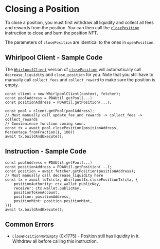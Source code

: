 # Closing a Position
To close a position, you must first withdraw all liquidity and collect all fees and rewards from the position. You can then call the [`closePosition`](https://dev.orca.so/legacy/interfaces/Whirlpool.html#closePosition) instruction to close and burn the position NFT.

The parameters of `closePosition` are identical to the ones in `openPosition`.

## Whirlpool Client - Sample Code
The [`WhirlpoolClient`](https://dev.orca.so/legacy/interfaces/WhirlpoolClient.html) version of [`closePosition`](https://dev.orca.so/legacy/interfaces/Whirlpool.html#closePosition) will automatically call `decrease_liquidity` and `close_position` for you. Note that you still have to manually call `collect_fees` and `collect_reward` to make sure the position is empty.

```tsx
const client = new WhirlpoolClient(context, fetcher);
const poolAddress = PDAUtil.getPool(...)
const positionAddress = PDAUtil.getPosition(...);

const pool = client.getPool(poolAddress);
// Must manually call update_fee_and_rewards -> collect_fees -> collect_rewards
// Convienience function coming soon.
const tx = await pool.closePosition(positionAddress, Percentage.fromFraction(1, 100))
await tx.buildAndExecute();
```

## Instruction - Sample Code

```tsx
const poolAddress = PDAUtil.getPool(...)
const positionAddress = PDAUtil.getPosition(...);
const position = await fetcher.getPosition(positionAddress);
// Must manually call decrease_liquidity here
const tx = await toTx(ctx, WhirlpoolIx.closePositionTx(ctx, {
    positionAuthority: ctx.wallet.publicKey,
    receiver: ctx.wallet.publicKey,
    positionTokenAccount,
    position: positionAddress,
    positionMint: position.positionMint,
}))
await tx.buildAndExecute();
```

## Common Errors
- `ClosePositionNotEmpty` (0x1775) - Position still has liquidity in it. Withdraw all before calling this instruction.
